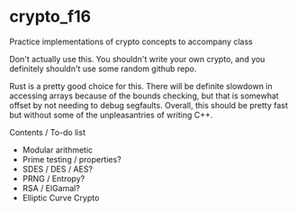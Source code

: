 # crypto_f16
Practice implementations of crypto concepts to accompany class

Don't actually use this. You shouldn't write your own crypto, and you definitely shouldn't use some random github repo.

Rust is a pretty good choice for this. There will be definite slowdown in accessing arrays because of the bounds checking, but that is somewhat offset by not needing to debug segfaults. Overall, this should be pretty fast but without some of the unpleasantries of writing C++.

Contents / To-do list 

* Modular arithmetic
* Prime testing / properties?
* SDES / DES / AES?
* PRNG / Entropy?
* RSA / ElGamal?
* Elliptic Curve Crypto


